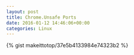 ```yaml
---
layout: post                                                                                                              
title: Chrome.Unsafe Ports                                                                                                                       
date: 2016-01-12 14:46:06+00:00                                                                                                                        
categories: Linux                                                                                                                
---                                                                                                                              
```


{% gist makeittotop/37e5b4133984e74323b2 %}                                                                                                           

